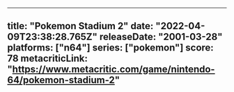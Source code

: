 
---
title: "Pokemon Stadium 2"
date: "2022-04-09T23:38:28.765Z"
releaseDate: "2001-03-28"
platforms: ["n64"]
series: ["pokemon"]
score: 78
metacriticLink: "https://www.metacritic.com/game/nintendo-64/pokemon-stadium-2"
---
